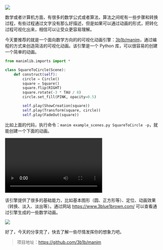 ![](https://raw.githubusercontent.com/3b1b/manim/master/logo/cropped.png)



数学或者计算机方面，有很多的数学公式或者算法，算法之间呢有一些步骤和转换过程，有些过程通过文字没有那么好描述，但是如果可以通过动画的形式，把转化过程可视化出来，相信可以让受众更容易理解。

今天要推荐的就是一个面向数学方向的的可视化动画引擎：[3b1b/manim](https://github.com/3b1b/manim)，通过编程的方式来创造简洁的可视化动画。该引擎是一个 Python 库，可以很容易的创建一个简单的动画。

```python
from manimlib.imports import *

class SquareToCircle(Scene):
    def construct(self):
        circle = Circle()
        square = Square()
        square.flip(RIGHT)
        square.rotate(-3 * TAU / 8)
        circle.set_fill(PINK, opacity=0.5)

        self.play(ShowCreation(square))
        self.play(Transform(square, circle))
        self.play(FadeOut(square))
```

比如上面的代码，执行命令：`manim example_scenes.py SquareToCircle -p`，就能创建一个下面的动画。

<video src="https://www.eulertour.com/learn/manim/_static/SquareToCircle.mp4" width="320" height="180"
controls="controls"></video> 

该引擎提供了很多的基础能力，比如基本图形（圆、正方形等）、定位、动画效果（转换、淡入、淡出等）。通过网站 https://www.3blue1brown.com/ 可以查看通过引擎生成的一些数学动画。

![](https://7465-test-3c9b5e-1258459492.tcb.qcloud.la/GitHub%E7%B2%BE%E9%80%89/animation.png)

好了，今天的分享完了，快去了解一些尽情发挥你的想象力吧。

> 项目地址：https://github.com/3b1b/manim
